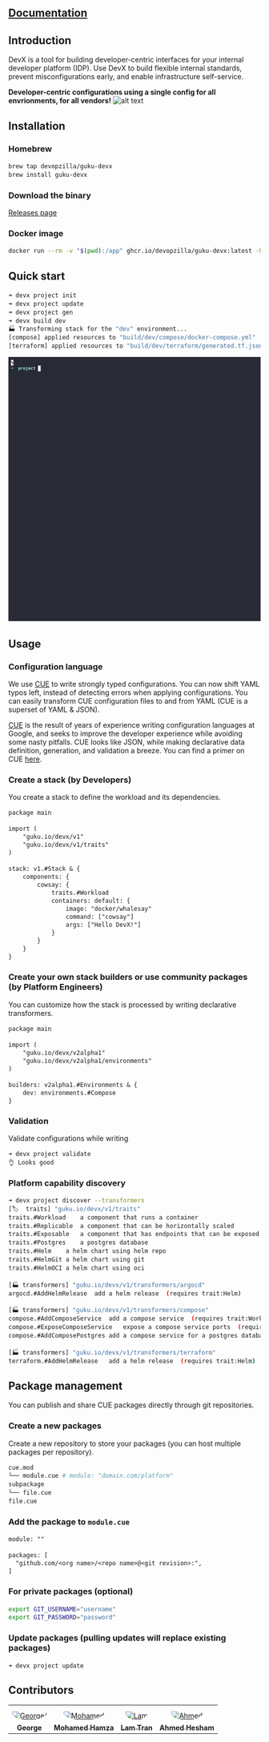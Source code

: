## [Documentation](https://devx.stakpak.dev/docs/intro)

## Introduction

DevX is a tool for building developer-centric interfaces for your internal developer platform (IDP). Use DevX to build flexible internal standards, prevent misconfigurations early, and enable infrastructure self-service.

**Developer-centric configurations using a single config for all envrionments, for all vendors!**
![alt text](https://devx.stakpak.dev/assets/images/image02.png)

## Installation

### Homebrew
```bash
brew tap devopzilla/guku-devx
brew install guku-devx       
```

### Download the binary

[Releases page](https://github.com/devopzilla/guku-devx/releases)

### Docker image
```bash
docker run --rm -v "$(pwd):/app" ghcr.io/devopzilla/guku-devx:latest -h
```

## Quick start
```bash
➜ devx project init
➜ devx project update
➜ devx project gen
➜ devx build dev
🏭 Transforming stack for the "dev" environment...
[compose] applied resources to "build/dev/compose/docker-compose.yml"
[terraform] applied resources to "build/dev/terraform/generated.tf.json"
```

![demo](assets/demo.gif)


## Usage

### Configuration language
We use [CUE](https://cuelang.org/) to write strongly typed configurations. You can now shift YAML typos left, instead of detecting errors when applying configurations. You can easily transform CUE configuration files to and from YAML (CUE is a superset of YAML & JSON).

[CUE](https://cuelang.org/) is the result of years of experience writing configuration languages at Google, and seeks to improve the developer experience while avoiding some nasty pitfalls. CUE looks like JSON, while making declarative data definition, generation, and validation a breeze. You can find a primer on CUE [here](https://docs.dagger.io/1215/what-is-cue/#understanding-cue).


### Create a stack (by Developers)
You create a stack to define the workload and its dependencies.
```cue
package main

import (
    "guku.io/devx/v1"
    "guku.io/devx/v1/traits"
)

stack: v1.#Stack & {
    components: {
        cowsay: {
            traits.#Workload
            containers: default: {
                image: "docker/whalesay"
                command: ["cowsay"]
                args: ["Hello DevX!"]
            }
        }
    }
}
```

### Create your own stack builders or use community packages (by Platform Engineers)
You can customize how the stack is processed by writing declarative transformers.
```cue
package main

import (
    "guku.io/devx/v2alpha1"
    "guku.io/devx/v2alpha1/environments"
)

builders: v2alpha1.#Environments & {
    dev: environments.#Compose
}
```

### Validation
Validate configurations while writing
```bash
➜ devx project validate
👌 Looks good
```

### Platform capability discovery
```bash
➜ devx project discover --transformers
[🏷️  traits] "guku.io/devx/v1/traits"
traits.#Workload	a component that runs a container 
traits.#Replicable	a component that can be horizontally scaled 
traits.#Exposable	a component that has endpoints that can be exposed 
traits.#Postgres	a postgres database 
traits.#Helm	a helm chart using helm repo 
traits.#HelmGit	a helm chart using git 
traits.#HelmOCI	a helm chart using oci 

[🏭 transformers] "guku.io/devx/v1/transformers/argocd"
argocd.#AddHelmRelease	add a helm release  (requires trait:Helm)

[🏭 transformers] "guku.io/devx/v1/transformers/compose"
compose.#AddComposeService	add a compose service  (requires trait:Workload)
compose.#ExposeComposeService	expose a compose service ports  (requires trait:Exposable)
compose.#AddComposePostgres	add a compose service for a postgres database  (requires trait:Postgres)

[🏭 transformers] "guku.io/devx/v1/transformers/terraform"
terraform.#AddHelmRelease	add a helm release  (requires trait:Helm)
```

## Package management

You can publish and share CUE packages directly through git repositories.

### Create a new packages
Create a new repository to store your packages (you can host multiple packages per repository).

```bash
cue.mod
└── module.cue # module: "domain.com/platform"
subpackage
└── file.cue
file.cue
```

### Add the package to `module.cue`
```cue
module: ""

packages: [
  "github.com/<org name>/<repo name>@<git revision>:",
]       	
```

### For private packages (optional)
```bash
export GIT_USERNAME="username"
export GIT_PASSWORD="password"
```

### Update packages (pulling updates will replace existing packages)
```
➜ devx project update
```

## Contributors

<table>
<tr>
    <td align="center" style="word-wrap: break-word; width: 150.0; height: 150.0">
        <a href=https://github.com/kajogo777>
            <img src=https://avatars.githubusercontent.com/u/10531031?v=4 width="100;"  style="border-radius:50%;align-items:center;justify-content:center;overflow:hidden;padding-top:10px" alt=George/>
            <br />
            <sub style="font-size:14px"><b>George</b></sub>
        </a>
    </td>
    <td align="center" style="word-wrap: break-word; width: 150.0; height: 150.0">
        <a href=https://github.com/thethumbler>
            <img src=https://avatars.githubusercontent.com/u/3092919?v=4 width="100;"  style="border-radius:50%;align-items:center;justify-content:center;overflow:hidden;padding-top:10px" alt=Mohamed Hamza/>
            <br />
            <sub style="font-size:14px"><b>Mohamed Hamza</b></sub>
        </a>
    </td>
    <td align="center" style="word-wrap: break-word; width: 150.0; height: 150.0">
        <a href=https://github.com/tranngoclam>
            <img src=https://avatars.githubusercontent.com/u/4991619?v=4 width="100;"  style="border-radius:50%;align-items:center;justify-content:center;overflow:hidden;padding-top:10px" alt=Lam Tran/>
            <br />
            <sub style="font-size:14px"><b>Lam Tran</b></sub>
        </a>
    </td>
        <td align="center" style="word-wrap: break-word; width: 150.0; height: 150.0">
        <a href=https://github.com/ahmedhesham6>
            <img src=https://avatars.githubusercontent.com/u/23265119?v=4 width="100;"  style="border-radius:50%;align-items:center;justify-content:center;overflow:hidden;padding-top:10px" alt=Ahmed Hesham/>
            <br />
            <sub style="font-size:14px"><b>Ahmed Hesham</b></sub>
        </a>
    </td>
</tr>
</table>
